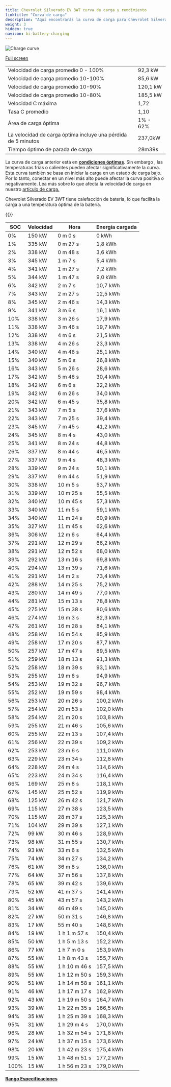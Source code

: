 ```yaml
---
title: Chevrolet Silverado EV 3WT curva de carga y rendimiento
linktitle: "Curva de carga"
description: "Aquí encontrarás la curva de carga para Chevrolet Silverado EV 3WT."
weight: 3
hidden: true
navicon: bi-battery-charging
---
```

<!-- markdownlint-disable MD033 -->
<img src="/images/models/chevrolet/silverado_ev/silverado_ev_3wt/chargingcurve.svg" alt="Charge curve" class="img-fluid">

[Full screen](/images/models/chevrolet/silverado_ev/silverado_ev_3wt/chargingcurve.svg)


<table class="table table-striped border">
<tbody>
<tr>
<td>Velocidad de carga promedio 0 - 100%</td><td>92,3 kW</td>
</tr>
<tr>
<td>Velocidad de carga promedio 10-100%</td><td>85,6 kW</td>
</tr>
<tr>
<td>Velocidad de carga promedio 10-90%</td><td>120,1 kW</td>
</tr>
<tr>
<td>Velocidad de carga promedio 10-80%</td><td>185,5 kW</td>
</tr>
<tr>
<td>Velocidad C máxima</td><td>1,72</td>
</tr>
<tr>
<td>Tasa C promedio</td><td>1,10</td>
</tr>
<tr>
<td>Área de carga óptima</td><td>1% - 62%</td>
</tr>
<tr>
<td>La velocidad de carga óptima incluye una pérdida de 5 minutos</td><td>237,0kW</td>
</tr>
<tr>
<td>Tiempo óptimo de parada de carga</td><td>28m39s</td>
</tr>
</tbody>
</table>


La curva de carga anterior está en **[condiciones óptimas](../../../../../technology/battery/charging/#temperatura)**. Sin embargo , las temperaturas frías o calientes pueden afectar significativamente la curva. Esta curva también se basa en iniciar la carga en un estado de carga bajo. Por lo tanto, conectar en un nivel más alto puede afectar la curva positiva o negativamente. Lea más sobre lo que afecta la velocidad de carga en nuestro [artículo de carga.](../../../../../technology/battery/charging/)


Chevrolet Silverado EV 3WT tiene calefacción de batería, lo que facilita la carga a una temperatura óptima de la batería.


{{<evkxdisplayaddarticle />}}
<table class="table table-striped border">
<thead>
<tr><th>SOC</th><th>Velocidad</th><th>Hora</th><th>Energía cargada</th></tr>
</thead>
<tbody>
<tr>
<td>0%</td><td>150 kW</td><td> 0 m 0 s </td><td>0 kWh </td>
</tr>
<tr>
<td>1%</td><td>335 kW</td><td> 0 m 27 s </td><td>1,8 kWh </td>
</tr>
<tr>
<td>2%</td><td>338 kW</td><td> 0 m 48 s </td><td>3,6 kWh </td>
</tr>
<tr>
<td>3%</td><td>345 kW</td><td> 1 m 7 s </td><td>5,4 kWh </td>
</tr>
<tr>
<td>4%</td><td>341 kW</td><td> 1 m 27 s </td><td>7,2 kWh </td>
</tr>
<tr>
<td>5%</td><td>344 kW</td><td> 1 m 47 s </td><td>9,0 kWh </td>
</tr>
<tr>
<td>6%</td><td>342 kW</td><td> 2 m 7 s </td><td>10,7 kWh </td>
</tr>
<tr>
<td>7%</td><td>343 kW</td><td> 2 m 27 s </td><td>12,5 kWh </td>
</tr>
<tr>
<td>8%</td><td>345 kW</td><td> 2 m 46 s </td><td>14,3 kWh </td>
</tr>
<tr>
<td>9%</td><td>341 kW</td><td> 3 m 6 s </td><td>16,1 kWh </td>
</tr>
<tr>
<td>10%</td><td>338 kW</td><td> 3 m 26 s </td><td>17,9 kWh </td>
</tr>
<tr>
<td>11%</td><td>338 kW</td><td> 3 m 46 s </td><td>19,7 kWh </td>
</tr>
<tr>
<td>12%</td><td>338 kW</td><td> 4 m 6 s </td><td>21,5 kWh </td>
</tr>
<tr>
<td>13%</td><td>338 kW</td><td> 4 m 26 s </td><td>23,3 kWh </td>
</tr>
<tr>
<td>14%</td><td>340 kW</td><td> 4 m 46 s </td><td>25,1 kWh </td>
</tr>
<tr>
<td>15%</td><td>340 kW</td><td> 5 m 6 s </td><td>26,8 kWh </td>
</tr>
<tr>
<td>16%</td><td>343 kW</td><td> 5 m 26 s </td><td>28,6 kWh </td>
</tr>
<tr>
<td>17%</td><td>342 kW</td><td> 5 m 46 s </td><td>30,4 kWh </td>
</tr>
<tr>
<td>18%</td><td>342 kW</td><td> 6 m 6 s </td><td>32,2 kWh </td>
</tr>
<tr>
<td>19%</td><td>342 kW</td><td> 6 m 26 s </td><td>34,0 kWh </td>
</tr>
<tr>
<td>20%</td><td>342 kW</td><td> 6 m 45 s </td><td>35,8 kWh </td>
</tr>
<tr>
<td>21%</td><td>343 kW</td><td> 7 m 5 s </td><td>37,6 kWh </td>
</tr>
<tr>
<td>22%</td><td>343 kW</td><td> 7 m 25 s </td><td>39,4 kWh </td>
</tr>
<tr>
<td>23%</td><td>345 kW</td><td> 7 m 45 s </td><td>41,2 kWh </td>
</tr>
<tr>
<td>24%</td><td>345 kW</td><td> 8 m 4 s </td><td>43,0 kWh </td>
</tr>
<tr>
<td>25%</td><td>341 kW</td><td> 8 m 24 s </td><td>44,8 kWh </td>
</tr>
<tr>
<td>26%</td><td>337 kW</td><td> 8 m 44 s </td><td>46,5 kWh </td>
</tr>
<tr>
<td>27%</td><td>337 kW</td><td> 9 m 4 s </td><td>48,3 kWh </td>
</tr>
<tr>
<td>28%</td><td>339 kW</td><td> 9 m 24 s </td><td>50,1 kWh </td>
</tr>
<tr>
<td>29%</td><td>337 kW</td><td> 9 m 44 s </td><td>51,9 kWh </td>
</tr>
<tr>
<td>30%</td><td>338 kW</td><td> 10 m 5 s </td><td>53,7 kWh </td>
</tr>
<tr>
<td>31%</td><td>339 kW</td><td> 10 m 25 s </td><td>55,5 kWh </td>
</tr>
<tr>
<td>32%</td><td>340 kW</td><td> 10 m 45 s </td><td>57,3 kWh </td>
</tr>
<tr>
<td>33%</td><td>340 kW</td><td> 11 m 5 s </td><td>59,1 kWh </td>
</tr>
<tr>
<td>34%</td><td>340 kW</td><td> 11 m 24 s </td><td>60,9 kWh </td>
</tr>
<tr>
<td>35%</td><td>327 kW</td><td> 11 m 45 s </td><td>62,6 kWh </td>
</tr>
<tr>
<td>36%</td><td>306 kW</td><td> 12 m 6 s </td><td>64,4 kWh </td>
</tr>
<tr>
<td>37%</td><td>291 kW</td><td> 12 m 29 s </td><td>66,2 kWh </td>
</tr>
<tr>
<td>38%</td><td>291 kW</td><td> 12 m 52 s </td><td>68,0 kWh </td>
</tr>
<tr>
<td>39%</td><td>292 kW</td><td> 13 m 16 s </td><td>69,8 kWh </td>
</tr>
<tr>
<td>40%</td><td>294 kW</td><td> 13 m 39 s </td><td>71,6 kWh </td>
</tr>
<tr>
<td>41%</td><td>291 kW</td><td> 14 m 2 s </td><td>73,4 kWh </td>
</tr>
<tr>
<td>42%</td><td>288 kW</td><td> 14 m 25 s </td><td>75,2 kWh </td>
</tr>
<tr>
<td>43%</td><td>280 kW</td><td> 14 m 49 s </td><td>77,0 kWh </td>
</tr>
<tr>
<td>44%</td><td>281 kW</td><td> 15 m 13 s </td><td>78,8 kWh </td>
</tr>
<tr>
<td>45%</td><td>275 kW</td><td> 15 m 38 s </td><td>80,6 kWh </td>
</tr>
<tr>
<td>46%</td><td>274 kW</td><td> 16 m 3 s </td><td>82,3 kWh </td>
</tr>
<tr>
<td>47%</td><td>261 kW</td><td> 16 m 28 s </td><td>84,1 kWh </td>
</tr>
<tr>
<td>48%</td><td>258 kW</td><td> 16 m 54 s </td><td>85,9 kWh </td>
</tr>
<tr>
<td>49%</td><td>258 kW</td><td> 17 m 20 s </td><td>87,7 kWh </td>
</tr>
<tr>
<td>50%</td><td>257 kW</td><td> 17 m 47 s </td><td>89,5 kWh </td>
</tr>
<tr>
<td>51%</td><td>259 kW</td><td> 18 m 13 s </td><td>91,3 kWh </td>
</tr>
<tr>
<td>52%</td><td>258 kW</td><td> 18 m 39 s </td><td>93,1 kWh </td>
</tr>
<tr>
<td>53%</td><td>255 kW</td><td> 19 m 6 s </td><td>94,9 kWh </td>
</tr>
<tr>
<td>54%</td><td>253 kW</td><td> 19 m 32 s </td><td>96,7 kWh </td>
</tr>
<tr>
<td>55%</td><td>252 kW</td><td> 19 m 59 s </td><td>98,4 kWh </td>
</tr>
<tr>
<td>56%</td><td>253 kW</td><td> 20 m 26 s </td><td>100,2 kWh </td>
</tr>
<tr>
<td>57%</td><td>254 kW</td><td> 20 m 53 s </td><td>102,0 kWh </td>
</tr>
<tr>
<td>58%</td><td>254 kW</td><td> 21 m 20 s </td><td>103,8 kWh </td>
</tr>
<tr>
<td>59%</td><td>255 kW</td><td> 21 m 46 s </td><td>105,6 kWh </td>
</tr>
<tr>
<td>60%</td><td>255 kW</td><td> 22 m 13 s </td><td>107,4 kWh </td>
</tr>
<tr>
<td>61%</td><td>256 kW</td><td> 22 m 39 s </td><td>109,2 kWh </td>
</tr>
<tr>
<td>62%</td><td>253 kW</td><td> 23 m 6 s </td><td>111,0 kWh </td>
</tr>
<tr>
<td>63%</td><td>229 kW</td><td> 23 m 34 s </td><td>112,8 kWh </td>
</tr>
<tr>
<td>64%</td><td>228 kW</td><td> 24 m 4 s </td><td>114,6 kWh </td>
</tr>
<tr>
<td>65%</td><td>223 kW</td><td> 24 m 34 s </td><td>116,4 kWh </td>
</tr>
<tr>
<td>66%</td><td>169 kW</td><td> 25 m 8 s </td><td>118,1 kWh </td>
</tr>
<tr>
<td>67%</td><td>145 kW</td><td> 25 m 52 s </td><td>119,9 kWh </td>
</tr>
<tr>
<td>68%</td><td>125 kW</td><td> 26 m 42 s </td><td>121,7 kWh </td>
</tr>
<tr>
<td>69%</td><td>115 kW</td><td> 27 m 38 s </td><td>123,5 kWh </td>
</tr>
<tr>
<td>70%</td><td>115 kW</td><td> 28 m 37 s </td><td>125,3 kWh </td>
</tr>
<tr>
<td>71%</td><td>104 kW</td><td> 29 m 39 s </td><td>127,1 kWh </td>
</tr>
<tr>
<td>72%</td><td>99 kW</td><td> 30 m 46 s </td><td>128,9 kWh </td>
</tr>
<tr>
<td>73%</td><td>98 kW</td><td> 31 m 55 s </td><td>130,7 kWh </td>
</tr>
<tr>
<td>74%</td><td>93 kW</td><td> 33 m 6 s </td><td>132,5 kWh </td>
</tr>
<tr>
<td>75%</td><td>74 kW</td><td> 34 m 27 s </td><td>134,2 kWh </td>
</tr>
<tr>
<td>76%</td><td>61 kW</td><td> 36 m 8 s </td><td>136,0 kWh </td>
</tr>
<tr>
<td>77%</td><td>64 kW</td><td> 37 m 56 s </td><td>137,8 kWh </td>
</tr>
<tr>
<td>78%</td><td>65 kW</td><td> 39 m 42 s </td><td>139,6 kWh </td>
</tr>
<tr>
<td>79%</td><td>52 kW</td><td> 41 m 37 s </td><td>141,4 kWh </td>
</tr>
<tr>
<td>80%</td><td>45 kW</td><td> 43 m 57 s </td><td>143,2 kWh </td>
</tr>
<tr>
<td>81%</td><td>34 kW</td><td> 46 m 49 s </td><td>145,0 kWh </td>
</tr>
<tr>
<td>82%</td><td>27 kW</td><td> 50 m 31 s </td><td>146,8 kWh </td>
</tr>
<tr>
<td>83%</td><td>17 kW</td><td> 55 m 40 s </td><td>148,6 kWh </td>
</tr>
<tr>
<td>84%</td><td>19 kW</td><td>1 h 1 m 57 s </td><td>150,4 kWh </td>
</tr>
<tr>
<td>85%</td><td>50 kW</td><td>1 h 5 m 13 s </td><td>152,2 kWh </td>
</tr>
<tr>
<td>86%</td><td>77 kW</td><td>1 h 7 m 0 s </td><td>153,9 kWh </td>
</tr>
<tr>
<td>87%</td><td>55 kW</td><td>1 h 8 m 43 s </td><td>155,7 kWh </td>
</tr>
<tr>
<td>88%</td><td>55 kW</td><td>1 h 10 m 46 s </td><td>157,5 kWh </td>
</tr>
<tr>
<td>89%</td><td>55 kW</td><td>1 h 12 m 50 s </td><td>159,3 kWh </td>
</tr>
<tr>
<td>90%</td><td>51 kW</td><td>1 h 14 m 58 s </td><td>161,1 kWh </td>
</tr>
<tr>
<td>91%</td><td>46 kW</td><td>1 h 17 m 17 s </td><td>162,9 kWh </td>
</tr>
<tr>
<td>92%</td><td>43 kW</td><td>1 h 19 m 50 s </td><td>164,7 kWh </td>
</tr>
<tr>
<td>93%</td><td>39 kW</td><td>1 h 22 m 35 s </td><td>166,5 kWh </td>
</tr>
<tr>
<td>94%</td><td>35 kW</td><td>1 h 25 m 39 s </td><td>168,3 kWh </td>
</tr>
<tr>
<td>95%</td><td>31 kW</td><td>1 h 29 m 4 s </td><td>170,0 kWh </td>
</tr>
<tr>
<td>96%</td><td>28 kW</td><td>1 h 32 m 54 s </td><td>171,8 kWh </td>
</tr>
<tr>
<td>97%</td><td>24 kW</td><td>1 h 37 m 15 s </td><td>173,6 kWh </td>
</tr>
<tr>
<td>98%</td><td>20 kW</td><td>1 h 42 m 23 s </td><td>175,4 kWh </td>
</tr>
<tr>
<td>99%</td><td>15 kW</td><td>1 h 48 m 51 s </td><td>177,2 kWh </td>
</tr>
<tr>
<td>100%</td><td>15 kW</td><td>1 h 56 m 23 s </td><td>179,0 kWh </td>
</tr>
</tbody>
</table>

<div class="mt-3 mb-3">
<a href="../rangeandconsumption/" class="text-decoration-none text-black">
<strong><i class="bi-arrow-left"></i> Rango </strong>
</a>
<a href="../specifications/" class="text-decoration-none text-black float-end">
<strong>Especificaciones <i class="bi-arrow-right"></i></strong>
</a>
</div>
